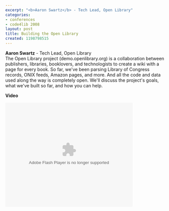```yaml
---
excerpt: "<b>Aaron Swartz</b> - Tech Lead, Open Library"
categories:
- conferences
- code4lib 2008
layout: post
title: Building the Open Library
created: 1198798515
---
```

<b>Aaron Swartz</b> - Tech Lead, Open Library<br />
The Open Library project (demo.openlibrary.org) is a collaboration between publishers, libraries, booklovers, and technologists to create a wiki with a page for every book. So far, we've been parsing Library of Congress records, ONIX feeds, Amazon pages, and more. And all the code and data used along the way is completely open. We'll discuss the project's goals, what we've built so far, and how you can help.

<b>Video</b>

<embed id="VideoPlayback" style="width:400px;height:326px" flashvars="" src="http://video.google.com/googleplayer.swf?docid=7543033498079606941&hl=en" type="application/x-shockwave-flash"> </embed>
